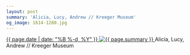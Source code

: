```yaml
---
layout: post
summary: 'Alicia, Lucy, Andrew // Kreeger Museum'
og_image: 1614-1280.jpg
---
```


<p>
 <time>
  <a href="/1614">
   {{ page.date | date: "%B %-d, %Y" }}
  </a>
 </time>
 <a href="/1614">
  <img alt="{{ page.summary }}" sizes="(min-width: 700px) 50vw, calc(100vw - 2rem)" src="{{ site.assets_url }}/1614-640.jpg" srcset="{{ site.assets_url }}/1614-320.jpg 320w, {{ site.assets_url }}/1614-640.jpg 640w, {{ site.assets_url }}/1614-960.jpg 960w, {{ site.assets_url }}/1614-1280.jpg 1280w"/>
 </a>
 <span>
  Alicia, Lucy, Andrew // Kreeger Museum
 </span>
</p>
